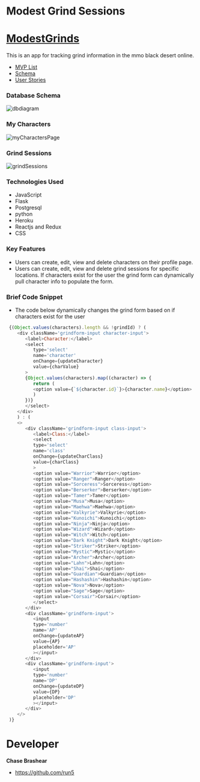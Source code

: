 # Modest Grind Sessions
# [ModestGrinds](https://modest-grind.herokuapp.com/)
This is an app for tracking grind information in the mmo black desert online.

  * [MVP List](https://github.com/Run5/Capstone/wiki/MVP-list)
  * [Schema](https://github.com/Run5/Capstone/wiki/Schema)
  * [User Stories](https://github.com/Run5/Capstone/wiki/User-Stories)
### Database Schema
![dbdiagram](https://user-images.githubusercontent.com/33680646/128742381-4ad64feb-4c7e-4de1-85b2-dc69947a4431.png)

### My Characters
![myCharactersPage](https://user-images.githubusercontent.com/33680646/128742450-b00a0ece-3dff-4c0b-b2c2-31170e2d8b8b.jpg)

### Grind Sessions
![grindSessions](https://user-images.githubusercontent.com/33680646/128742466-819b90c8-09c0-4ef7-8d47-71c9ab0ae02d.jpg)

 ### Technologies Used
 * JavaScript
 * Flask
 * Postgresql
 * python
 * Heroku
 * Reactjs and Redux
 * CSS

 ### Key Features
   * Users can create, edit, view and delete characters on their profile page.
   * Users can create, edit, view and delete grind sessions for specific locations. If characters exist for the user the grind form can dynamically pull character info to populate the form.

 ### Brief Code Snippet
  * The code below dynamically changes the grind form based on if characters exist for the user
  ```javascript
   {(Object.values(characters).length && !grindId) ? (
      <div className='grindform-input character-input'>
         <label>Character:</label>
         <select
            type='select'
            name='character'
            onChange={updateCharacter}
            value={charValue}
         >
         {Object.values(characters).map((character) => {
            return (
            <option value={`${character.id}`}>{character.name}</option>
            )
         })}
         </select>
      </div>
      ) : (
      <>
         <div className='grindform-input class-input'>
            <label>Class:</label>
            <select
            type='select'
            name='class'
            onChange={updateCharClass}
            value={charClass}
            >
            <option value="Warrior">Warrior</option>
            <option value="Ranger">Ranger</option>
            <option value="Sorceress">Sorceress</option>
            <option value="Berserker">Berserker</option>
            <option value="Tamer">Tamer</option>
            <option value="Musa">Musa</option>
            <option value="Maehwa">Maehwa</option>
            <option value="Valkyrie">Valkyrie</option>
            <option value="Kunoichi">Kunoichi</option>
            <option value="Ninja">Ninja</option>
            <option value="Wizard">Wizard</option>
            <option value="Witch">Witch</option>
            <option value="Dark Knight">Dark Knight</option>
            <option value="Striker">Striker</option>
            <option value="Mystic">Mystic</option>
            <option value="Archer">Archer</option>
            <option value="Lahn">Lahn</option>
            <option value="Shai">Shai</option>
            <option value="Guardian">Guardian</option>
            <option value="Hashashin">Hashashin</option>
            <option value="Nova">Nova</option>
            <option value="Sage">Sage</option>
            <option value="Corsair">Corsair</option>
            </select>
         </div>
         <div className='grindform-input'>
            <input
            type='number'
            name='AP'
            onChange={updateAP}
            value={AP}
            placeholder='AP'
            ></input>
         </div>
         <div className='grindform-input'>
            <input
            type='number'
            name='DP'
            onChange={updateDP}
            value={DP}
            placeholder='DP'
            ></input>
         </div>
      </>
   )}
  ```
# Developer

 **Chase Brashear**
  * https://github.com/run5
